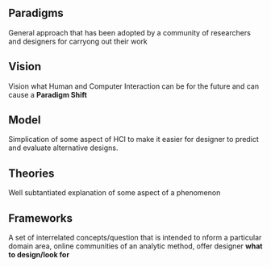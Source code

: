 ## Paradigms
General approach that has been adopted by a community of researchers and designers for carryong out their work

## Vision
Vision what Human and Computer Interaction can be for the future and can cause a **Paradigm Shift**

## Model
Simplication of some aspect of HCI to make it easier for designer to predict and evaluate alternative designs.

## Theories
Well subtantiated explanation of some aspect of a phenomenon

## Frameworks
A set of interrelated concepts/question that is intended to nform a particular domain area, online communities of an analytic method, offer designer **what to design/look for**
